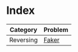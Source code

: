 # Index

Category | Problem
--------|--------
Reversing | [Faker](https://github.com/b0th/CTF/tree/master/TUCTF2019/faker)

